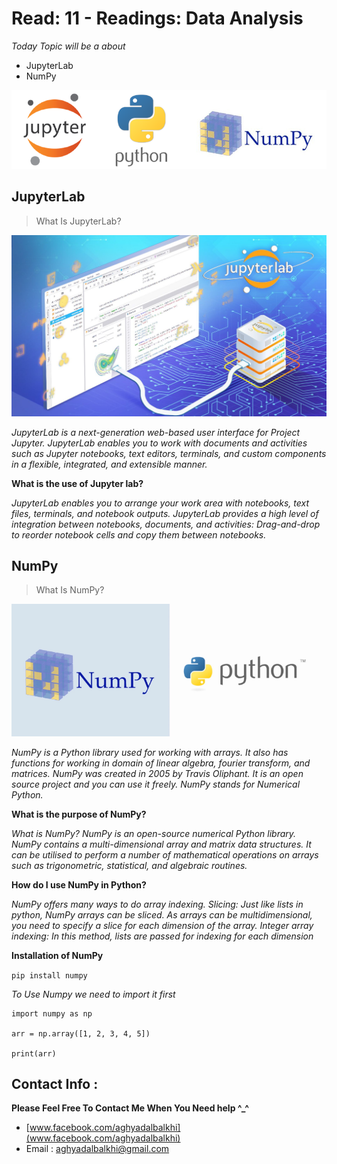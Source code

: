# Read: 11 - Readings: Data Analysis

*Today Topic will be a about*
- JupyterLab 
- NumPy 

![jupyterlab](images/jupyter_python_numpy.png)

## JupyterLab

> What Is JupyterLab?

![jupyterlab](images/jupyterlab-1.jpg)

*JupyterLab is a next-generation web-based user interface for Project Jupyter. JupyterLab enables you to work with documents and activities such as Jupyter notebooks, text editors, terminals, and custom components in a flexible, integrated, and extensible manner.*

**What is the use of Jupyter lab?**

*JupyterLab enables you to arrange your work area with notebooks, text files, terminals, and notebook outputs. JupyterLab provides a high level of integration between notebooks, documents, and activities: Drag-and-drop to reorder notebook cells and copy them between notebooks.*



## NumPy

> What Is NumPy?

![jupyterlab](images/1_iwpJLIRFgoTGtbbQqYGgfg.png)

*NumPy is a Python library used for working with arrays. It also has functions for working in domain of linear algebra, fourier transform, and matrices. NumPy was created in 2005 by Travis Oliphant. It is an open source project and you can use it freely. NumPy stands for Numerical Python.*

**What is the purpose of NumPy?**

*What is NumPy? NumPy is an open-source numerical Python library. NumPy contains a multi-dimensional array and matrix data structures. It can be utilised to perform a number of mathematical operations on arrays such as trigonometric, statistical, and algebraic routines.*

**How do I use NumPy in Python?**

*NumPy offers many ways to do array indexing. Slicing: Just like lists in python, NumPy arrays can be sliced. As arrays can be multidimensional, you need to specify a slice for each dimension of the array. Integer array indexing: In this method, lists are passed for indexing for each dimension*


**Installation of NumPy**

`pip install numpy`

*To Use Numpy we need to import it first*

```
import numpy as np

arr = np.array([1, 2, 3, 4, 5])

print(arr)
```


## Contact Info : 
**Please Feel Free To Contact Me When You Need help ^_^**
* [www.facebook.com/aghyadalbalkhi](www.facebook.com/aghyadalbalkhi)
* Email : aghyadalbalkhi@gmail.com